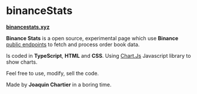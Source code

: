 # binanceStats

**[binancestats.xyz](binancestats.xyz)**

**Binance Stats** is a open source, experimental page which use **Binance** [public endpoints](https://binance-docs.github.io/apidocs/spot/en/#introduction) to fetch and process order book data.

Is coded in **TypeScript**, **HTML** and **CSS**. Using [Chart.Js](https://www.chartjs.org/) Javascript library to show charts.

Feel free to use, modify, sell the code.

Made by **Joaquin Chartier** in a boring time.